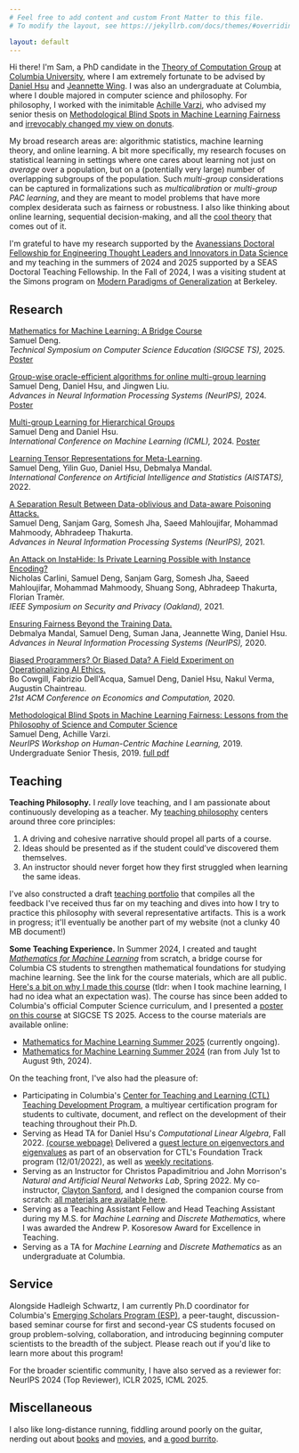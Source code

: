 ```yaml
---
# Feel free to add content and custom Front Matter to this file.
# To modify the layout, see https://jekyllrb.com/docs/themes/#overriding-theme-defaults

layout: default
---
```

Hi there! I'm Sam, a PhD candidate in the [Theory of Computation Group](https://theory.cs.columbia.edu/) at [Columbia University](https://www.columbia.edu/), where I am extremely fortunate to be advised by [Daniel Hsu](https://www.cs.columbia.edu/~djhsu/) and [Jeannette Wing](https://www.cs.columbia.edu/~wing/). I was also an undergraduate at Columbia, where I double majored in computer science and philosophy. For philosophy, I worked with the inimitable [Achille Varzi](https://www.columbia.edu/~av72/), who advised my senior thesis on [Methodological Blind Spots in Machine Learning Fairness](/assets/senior_thesis.pdf) and [irrevocably changed my view on donuts](https://youtu.be/2nu-7asEy0U?si=gTmkjrGWepHCQhwq). 

My broad research areas are: algorithmic statistics, machine learning theory, and online learning. A bit more specifically, my research focuses on statistical learning in settings where one cares about learning not just on *average* over a population, but on a (potentially very large) number of overlapping subgroups of the population. Such *multi-group* considerations can be captured in formalizations such as *multicalibration* or *multi-group PAC learning*, and they are meant to model problems that have more complex desiderata such as fairness or robustness. I also like thinking about online learning, sequential decision-making, and all the [cool theory](https://cesa-bianchi.di.unimi.it/predbook/) that comes out of it.

I'm grateful to have my research supported by the [Avanessians Doctoral Fellowship for Engineering Thought Leaders and Innovators in Data Science](https://datascience.columbia.edu/news/2021/new-avanessians-gift-propels-innovation-in-engineering-and-data-science/) and my teaching in the summers of 2024 and 2025 supported by a SEAS Doctoral Teaching Fellowship. In the Fall of 2024, I was a visiting student at the Simons program on [Modern Paradigms of Generalization](https://simons.berkeley.edu/programs/modern-paradigms-generalization) at Berkeley.

## Research
[Mathematics for Machine Learning: A Bridge Course](/assets/sigcse25.pdf)<br>
Samuel Deng.<br>
*Technical Symposium on Computer Science Education (SIGCSE TS),* 2025.<br>
[Poster](/assets/poster_math4ml.pdf)

[Group-wise oracle-efficient algorithms for online multi-group learning](https://arxiv.org/abs/2406.05287)<br>
Samuel Deng, Daniel Hsu, and Jingwen Liu.<br>
*Advances in Neural Information Processing Systems (NeurIPS),* 2024.
[Poster](/assets/poster_oracle.pdf)

[Multi-group Learning for Hierarchical Groups](https://arxiv.org/abs/2402.00258)<br>
Samuel Deng and Daniel Hsu.<br>
*International Conference on Machine Learning (ICML),* 2024.
[Poster](/assets/poster_hierarch.pdf)

[Learning Tensor Representations for Meta-Learning](https://arxiv.org/abs/2201.07348).<br>
Samuel Deng, Yilin Guo, Daniel Hsu, Debmalya Mandal.<br>
*International Conference on Artificial Intelligence and Statistics (AISTATS),* 2022.

[A Separation Result Between Data-oblivious and Data-aware Poisoning Attacks.](https://arxiv.org/abs/2003.12020)<br>
Samuel Deng, Sanjam Garg, Somesh Jha, Saeed Mahloujifar, Mohammad Mahmoody, Abhradeep Thakurta.<br>
*Advances in Neural Information Processing Systems (NeurIPS),* 2021.

[An Attack on InstaHide: Is Private Learning Possible with Instance Encoding?](https://arxiv.org/abs/2011.05315)<br>
Nicholas Carlini, Samuel Deng, Sanjam Garg, Somesh Jha, Saeed Mahloujifar, Mohammad Mahmoody, Shuang Song, Abhradeep Thakurta, Florian Tramèr.<br>
*IEEE Symposium on Security and Privacy (Oakland),* 2021.

[Ensuring Fairness Beyond the Training Data.](https://arxiv.org/abs/2007.06029)<br>
Debmalya Mandal, Samuel Deng, Suman Jana, Jeannette Wing, Daniel Hsu.<br>
*Advances in Neural Information Processing Systems (NeurIPS),* 2020.

[Biased Programmers? Or Biased Data? A Field Experiment on Operationalizing AI Ethics.](https://arxiv.org/abs/2012.02394)<br>
Bo Cowgill, Fabrizio Dell'Acqua, Samuel Deng, Daniel Hsu, Nakul Verma, Augustin Chaintreau.<br>
*21st ACM Conference on Economics and Computation,* 2020.

[Methodological Blind Spots in Machine Learning Fairness: Lessons from the Philosophy of Science and Computer Science](https://arxiv.org/abs/1910.14210)<br>
Samuel Deng, Achille Varzi.<br>
*NeurIPS Workshop on Human-Centric Machine Learning,* 2019.<br>
Undergraduate Senior Thesis, 2019. [full pdf](/assets/senior_thesis.pdf)

## Teaching
**Teaching Philosophy.** I *really* love teaching, and I am passionate about continuously developing as a teacher. My [teaching philosophy](/assets/teaching_statement_short.pdf) centers around three core principles:
1. A driving and cohesive narrative should propel all parts of a course.
2. Ideas should be presented as if the student could’ve discovered them themselves.
3. An instructor should never forget how they first struggled when learning the same ideas.

I've also constructed a draft [teaching portfolio](/assets/teaching_portfolio_highres.pdf) that compiles all the feedback I've received thus far on my teaching and dives into how I try to practice this philosophy with several representative artifacts. This is a work in progress; it'll eventually be another part of my website (not a clunky 40 MB document!)

**Some Teaching Experience.** In Summer 2024, I created and taught [*Mathematics for Machine Learning*](https://samuel-deng.github.io/math4ml_su25/) from scratch, a bridge course for Columbia CS students to strengthen mathematical foundations for studying machine learning. See the link for the course materials, which are all public. [Here's a bit on why I made this course](https://samuel-deng.github.io/math4ml_su24/assets/files/rationale.pdf) (tldr: when I took machine learning, I had no idea what an expectation was). The course has since been added to Columbia's official Computer Science curriculum, and I presented a [poster on this course](/assets/poster_math4ml.pdf) at SIGCSE TS 2025. Access to the course materials are available online:

- [Mathematics for Machine Learning Summer 2025](https://samuel-deng.github.io/math4ml_su25/) (currently ongoing).
- [Mathematics for Machine Learning Summer 2024](https://samuel-deng.github.io/math4ml_su24/) (ran from July 1st to August 9th, 2024).

On the teaching front, I've also had the pleasure of:
- Participating in Columbia's [Center for Teaching and Learning (CTL) Teaching Development Program](https://ctl.columbia.edu/), a multiyear certification program for students to cultivate, document, and reflect on the development of their teaching throughout their Ph.D.
- Serving as Head TA for Daniel Hsu's *Computational Linear Algebra*, Fall 2022. [(course webpage)](https://www.cs.columbia.edu/~djhsu/coms3251-f22/) Delivered a [guest lecture on eigenvectors and eigenvalues](https://www.youtube.com/watch?v=Hpa2rl4Euyo&list=PLNm9W-YkOtpOtQmFxmw9MzARpHqAPHLxd&index=6) as part of an observation for CTL's Foundation Track program (12/01/2022), as well as [weekly recitations](https://www.youtube.com/watch?v=lOADPrhy8nI&list=PLNm9W-YkOtpOtQmFxmw9MzARpHqAPHLxd&index=8&t=1s).
- Serving as an Instructor for Christos Papadimitriou and John Morrison's *Natural and Artificial Neural Networks Lab*, Spring 2022. My co-instructor, [Clayton Sanford](https://claytonsanford.com/), and I designed the companion course from scratch: [all materials are available here](https://samuel-deng.github.io/coms4995-nat-art-neural-nets).
- Serving as a Teaching Assistant Fellow and Head Teaching Assistant during my M.S. for *Machine Learning* and *Discrete Mathematics,* where I was awarded the Andrew P. Kosoresow Award for Excellence in Teaching.
- Serving as a TA for *Machine Learning* and *Discrete Mathematics* as an undergraduate at Columbia.

## Service
Alongside Hadleigh Schwartz, I am currently Ph.D coordinator for Columbia's [Emerging Scholars Program (ESP)](https://www.cs.columbia.edu/esp/), a peer-taught, discussion-based seminar course for first and second-year CS students focused on group problem-solving, collaboration, and introducing beginning computer scientists to the breadth of the subject. Please reach out if you'd like to learn more about this program!

For the broader scientific community, I have also served as a reviewer for: NeurIPS 2024 (Top Reviewer), ICLR 2025, ICML 2025.

## Miscellaneous
I also like long-distance running, fiddling around poorly on the guitar, nerding out about [b](https://en.wikipedia.org/wiki/The_Brothers_Karamazov)[o](https://en.wikipedia.org/wiki/Flatland)[o](https://en.wikipedia.org/wiki/Nicomachean_Ethics)[k](https://www.nytimes.com/2022/09/25/books/review/stay-true-hua-hsu.html)[s](https://en.wikipedia.org/wiki/Lincoln_in_the_Bardo) and [mo](https://www.youtube.com/watch?v=FWG3Dfss3Jc)[vi](https://www.youtube.com/watch?v=2VeLN3IDjzQ)[es](https://www.youtube.com/watch?v=rph_1DODXDU)[,](/assets/vig.JPG)  and [a good burrito](https://www.calitacos.com/).
